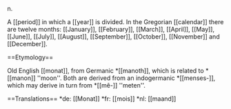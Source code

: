 n.

A [[period]] in which a [[year]] is divided. In the Gregorian [[calendar]] there are twelve months: [[January]], [[February]], [[March]], [[April]], [[May]], [[June]], [[July]], [[August]], [[September]], [[October]], [[November]] and [[December]].

==Etymology==

Old English [[monat]], from Germanic *[[manoth]], which is related to *[[manon]] ''moon''. Both are derived from an indogermanic *[[menses-]], which may derive in turn from *[[m&ecirc;-]] ''meten''.

==Translations==
*de: [[Monat]]
*fr: [[mois]]
*nl: [[maand]]